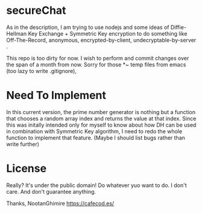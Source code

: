 secureChat
======

As in the description, I am trying to use nodejs and some ideas of 
Diffie-Hellman Key Exchange + Symmetric Key encryption to do something 
like Off-The-Record, anonymous, encrypted-by-client, 
undecryptable-by-server . 


This repo is too dirty for now. I wish to perform and commit changes 
over the span of a month from now. Sorry for those *~ temp files from 
emacs 
(too 
lazy to write .gitignore), 


Need To Implement
=====

In this current version, the prime number generator is nothing but a 
function that chooses a random array index and returns the value at that 
index. Since this was initally intended only for myself to know about 
how DH can be used in combination with Symmetric Key algorithm, I need 
to redo the whole function to implement that feature.  (Maybe I should 
list bugs rather than write further)


License
===
Really? It's under the public domain! Do whatever yuo want to do. I 
don't care. And don't guarantee anything.

Thanks,
NootanGhimire
https://cafecod.es/


